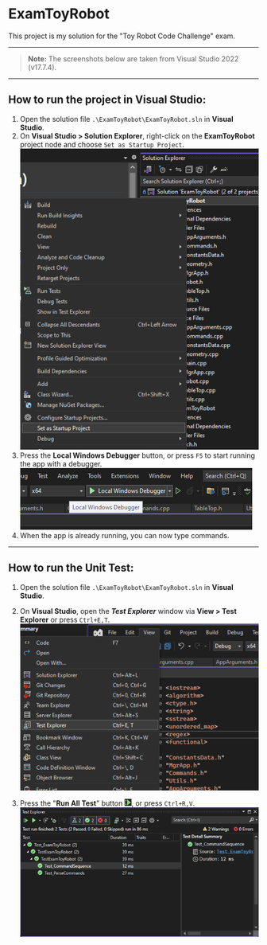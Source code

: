 ExamToyRobot
=============

This project is my solution for the "Toy Robot Code Challenge" exam.

---
> **Note:** The screenshots below are taken from Visual Studio 2022 (v17.7.4).
---

How to run the project in Visual Studio:
----------------------------------------

1. Open the solution file `.\ExamToyRobot\ExamToyRobot.sln` in **Visual Studio**.
2. On **Visual Studio > Solution Explorer**, right-click on the **ExamToyRobot** project node and choose `Set as Startup Project`.
    ![Set as Startup Project](/docs/images/screenshot_set_as_startup_project.png)
3. Press the **Local Windows Debugger** button, or press `F5` to start running the app with a debugger.
	![Start Debug button](/docs/images/screenshot_start_debug_btn.png)
4. When the app is already running, you can now type commands.


---

How to run the Unit Test:
-------------------------

1. Open the solution file `.\ExamToyRobot\ExamToyRobot.sln` in **Visual Studio**.
2. On **Visual Studio**, open the ***Test Explorer*** window via **View > Test Explorer** or press `Ctrl+E,T`.  
    ![Menu View Test Explorer](/docs/images/screenshot_menu_view_test_explorer.png)

3. Press the "**Run All Test**" button ![Run All Test](/docs/images/btn_run_all_test.png), or press `Ctrl+R,V`.
	![Test Explorer Screenshot](/docs/images/screenshot_test_explorer.png)

